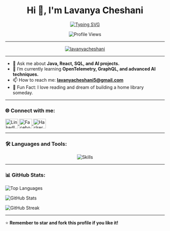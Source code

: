 <h1 align="center">Hi 👋, I'm Lavanya Cheshani</h1>
<p align="center">
  <a href="https://github.com/DenverCoder1/readme-typing-svg">
    <img src="https://readme-typing-svg.herokuapp.com?font=Times+New+Roman&color=cyan&size=25&center=true&vCenter=true&width=600&height=100&lines=Software+Engineering+Undergraduate+Student;Passionate+about+AI+%26+Web+Development;Always+Learning+%26+Exploring+New+Technologies" alt="Typing SVG">
  </a>
</p>

<p align="center">
  <img src="https://komarev.com/ghpvc/?username=lavanyacheshani&label=Profile%20views&color=0e75b6&style=flat" alt="Profile Views">
</p>

---

<p align="center"> <a href="https://github.com/ryo-ma/github-profile-trophy"><img src="https://github-profile-trophy.vercel.app/?username=lavanyacheshani" alt="lavanyacheshani" /></a> </p>


---

- 💬 Ask me about **Java, React, SQL, and AI projects.**
- 🌱 I’m currently learning **OpenTelemetry, GraphQL, and advanced AI techniques.**
- 📫 How to reach me: **lavanyacheshani5@gmail.com**
- 🌟 Fun Fact: I love reading and dream of building a home library someday.

---

<h3 align="left">🌐 Connect with me:</h3>
<p align="left">
  <a href="https://linkedin.com/in/lavanya-cheshani" target="_blank">
    <img align="center" src="https://raw.githubusercontent.com/rahuldkjain/github-profile-readme-generator/master/src/images/icons/Social/linked-in-alt.svg" alt="LinkedIn" height="30" width="40" />
  </a>
  <a href="https://www.facebook.com/profile.php?id=100094059652800" target="_blank">
    <img align="center" src="https://raw.githubusercontent.com/rahuldkjain/github-profile-readme-generator/master/src/images/icons/Social/facebook.svg" alt="Facebook" height="30" width="40" />
  </a>
  <a href="https://www.hackerrank.com/lavanyacheshani5" target="_blank">
    <img align="center" src="https://raw.githubusercontent.com/rahuldkjain/github-profile-readme-generator/master/src/images/icons/Social/hackerrank.svg" alt="HackerRank" height="30" width="40" />
  </a>
</p>

---

### 🛠️ Languages and Tools:

<p align="center">
  <img src="https://skillicons.dev/icons?i=java,python,react,mongodb,mysql,html,css,js,ts,nodejs,aws,php,linux,django,figma,firebase,git,github,vscode,redux,tailwind,postman,bootstrap,heroku,netlify,graphql,express" alt="Skills" />
</p>



---

<h3 align="left">📊 GitHub Stats:</h3>
<p align="left">
  <img src="https://github-readme-stats.vercel.app/api/top-langs?username=lavanyacheshani&show_icons=true&locale=en&layout=compact" alt="Top Languages" />
</p>

<p align="left">
  <img src="https://github-readme-stats.vercel.app/api?username=lavanyacheshani&show_icons=true&locale=en" alt="GitHub Stats" />
</p>

<p align="left">
  <img src="https://github-readme-streak-stats.herokuapp.com/?user=lavanyacheshani" alt="GitHub Streak" />
</p>

---

⭐️ **Remember to star and fork this profile if you like it!**
